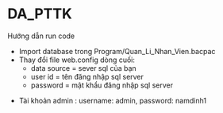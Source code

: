 # DA_PTTK
Hướng dẫn run code
- Import database trong Program/Quan_Li_Nhan_Vien.bacpac
- Thay đổi file web.config dòng cuối: 
  + data source = sever sql của bạn
  + user id = tên đăng nhập sql server
  + password = mật khẩu đăng nhập sql server
* Tài khoản admin : username: admin, password: namdinh1
